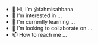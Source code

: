 - 👋 Hi, I’m @fahmisahbana
- 👀 I’m interested in ...
- 🌱 I’m currently learning ...
- 💞️ I’m looking to collaborate on ...
- 📫 How to reach me ...

<!---
fahmisahbana/fahmisahbana is a ✨ special ✨ repository because its `README.md` (this file) appears on your GitHub profile.
You can click the Preview link to take a look at your changes.
--->
